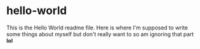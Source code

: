 # hello-world
This is the Hello World readme file.
Here is where I'm supposed to write some things about myself but don't really want to so am ignoring that part **lol**
